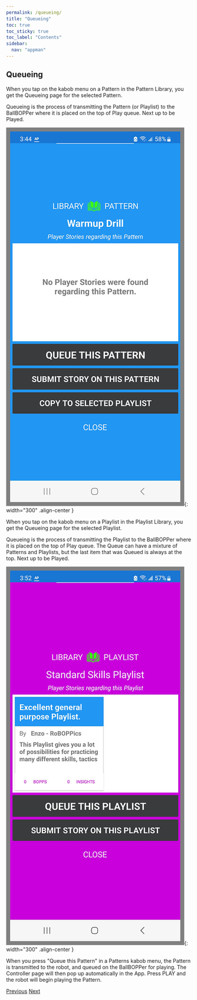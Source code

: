 ```yaml
---
permalink: /queueing/
title: "Queueing"
toc: true
toc_sticky: true
toc_label: "Contents"
sidebar:
  nav: "appman"
---
```


## Queueing

When you tap on the kabob menu on a Pattern in the Pattern Library, you get the Queueing page for the selected Pattern.

Queueing is the process of transmitting the Pattern (or Playlist) to the BallBOPPer where it is placed on the top of Play queue. Next up to be Played.

![PatternModal Image](../assets/images/PatternModal003_500.jpg){: width="300" .align-center } 

When you tap on the kabob menu on a Playlist in the Playlist Library, you get the Queueing page for the selected Playlist.

Queueing is the process of transmitting the Playlist to the BallBOPPer where it is placed on the top of Play queue.  The Queue can have a mixture of Patterns and Playlists, but the last item that was Queued is always at the top. Next up to be Played.

![PlaylistModal Image](../assets/images/PlaylistModal002_500.jpg){: width="300" .align-center }

When you press "Queue this Pattern" in a Patterns kabob menu, the Pattern is transmitted to the robot, and queued on the BallBOPPer for playing. The Controller page will then pop up automatically in the App. Press PLAY and the robot will begin playing the Pattern. 

  <nav class="pagination">
      <a href="/BallBOPPer/shotDesigner/" class="pagination--pager" title="Shot Designer">Previous</a>
      <a href="/BallBOPPer/coreController/" class="pagination--pager" title="Core Controller">Next</a> 
  </nav>
